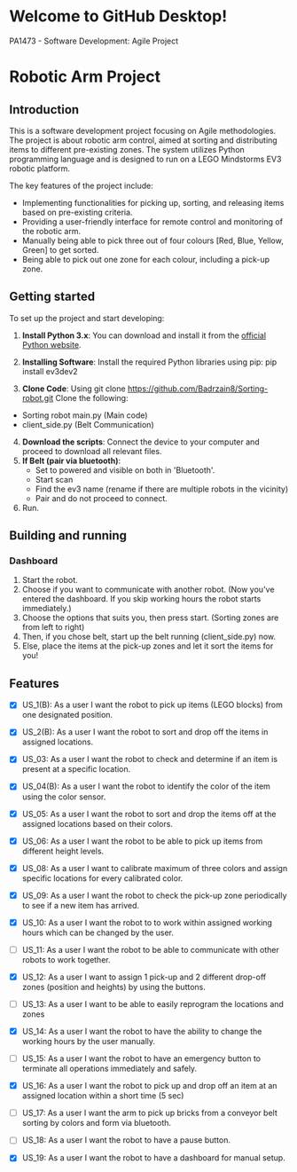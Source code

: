 # Welcome to GitHub Desktop!

PA1473 - Software Development: Agile Project
# Robotic Arm Project

## Introduction
This is a software development project focusing on Agile methodologies. The project is about robotic arm control, aimed at sorting and distributing items to different pre-existing zones. The system utilizes Python programming language and is designed to run on a LEGO Mindstorms EV3 robotic platform.

The key features of the project include:
- Implementing functionalities for picking up, sorting, and releasing items based on pre-existing criteria.
- Providing a user-friendly interface for remote control and monitoring of the robotic arm.
- Manually being able to pick three out of four colours [Red, Blue, Yellow, Green] to get sorted.
- Being able to pick out one zone for each colour, including a pick-up zone.

## Getting started
To set up the project and start developing:

1. **Install Python 3.x**: You can download and install it from the [official Python website](https://www.python.org/downloads/).

2. **Installing Software**: Install the required Python libraries using pip:
   pip install ev3dev2

3. **Clone Code**: Using git clone https://github.com/Badrzain8/Sorting-robot.git
  Clone the following:
  - Sorting robot main.py (Main code)
  - client_side.py (Belt Communication)
4. **Download the scripts**: Connect the device to your computer and proceed to download all relevant files.
5. **If Belt (pair via bluetooth)**:
    - Set to powered and visible on both in 'Bluetooth'.
    - Start scan
    - Find the ev3 name (rename if there are multiple robots in the vicinity)
    - Pair and do not proceed to connect.
6. Run.

## Building and running
### Dashboard
1. Start the robot.
2. Choose if you want to communicate with another robot.
(Now you've entered the dashboard. If you skip working hours the robot starts immediately.)
4. Choose the options that suits you, then press start. (Sorting zones are from left to right)
5. Then, if you chose belt, start up the belt running (client_side.py) now.
6. Else, place the items at the pick-up zones and let it sort the items for you!

## Features
- [x] US_1(B): As a user I want the robot to pick up items (LEGO blocks) from one designated position.
- [x] US_2(B): As a user I want the robot to sort and drop off the items in assigned locations.
- [x] US_03: As a user I want the robot to check and determine if an item is present at a specific location.
- [x] US_04(B): As a user I want the robot to identify the color of the item using the color sensor.
- [x] US_05: As a user I want the robot to sort and drop the items off at the assigned locations based on their colors.
- [x] US_06: As a user I want the robot to be able to pick up items from different height levels.
- [x] US_08: As a user I want to calibrate maximum of three colors and assign specific locations for every calibrated color.
- [x] US_09: As a user I want the robot to check the pick-up zone periodically to see if a new item has arrived.
- [x] US_10: As a user I want the robot to to work within assigned working hours which can be changed by the user.
- [ ] US_11: As a user I want the robot to be able to communicate with other robots to work together.
- [x] US_12: As a user I want to assign 1 pick-up and 2 different drop-off zones (position and heights) by using the buttons.
- [ ] US_13: As a user I want to be able to easily reprogram the locations and zones
- [x] US_14: As a user I want the robot to have the ability to change the working hours by the user manually.
- [ ] US_15: As a user I want the robot to have an emergency button to terminate all operations immediately and safely.
- [x] US_16: As a user I want the robot to pick up and drop off an item at an assigned location within a short time (5 sec)
- [ ] US_17: As a user I want the arm to pick up bricks from a conveyor belt sorting by colors and form via bluetooth.
- [ ] US_18: As a user I want the robot to have a pause button.
- [x] US_19: As a user I want the robot to have a dashboard for manual setup.


